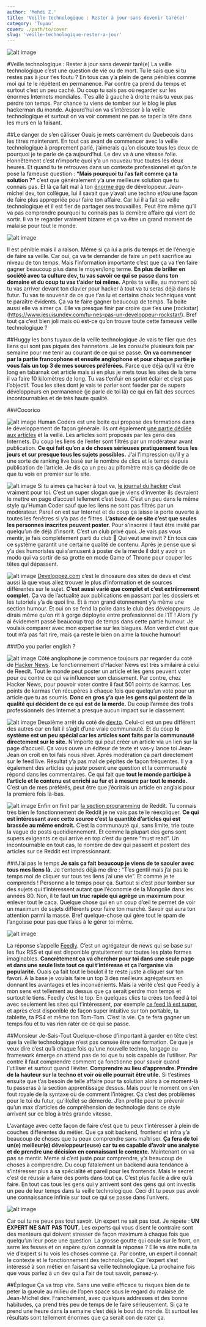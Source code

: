 ```yaml
---
author: 'Mehdi Z.'
title: 'Veille technologique : Rester à jour sans devenir taré(e)'
category: 'Tuyau'
cover: ./path/to/cover
slug: 'veille-technologique-rester-a-jour'
---
```


![alt image](.veille-1.gif)

#Veille technologique : Rester à jour sans devenir taré(e)
La veille technologique c’est une question de vie ou de mort. Tu le sais que si tu restes pas à jour t’es foutu ? En tous cas y’a plein de gens pénibles comme moi qui te le répètent en permanence. Par contre ça prend du temps et surtout c’est un peu caché. Du coup tu sais pas où regarder sur les énormes Internets mondiales. T’es allé à gauche à droite mais tu veux pas perdre ton temps. Par chance tu viens de tomber sur le blog le plus hackerman du monde. Aujourd’hui on va s’intéresser à la veille technologique et surtout on va voir comment ne pas se taper la tête dans les murs en la faisant.



##Le danger de s’en câlisser
Ouais je mets carrément du Quebecois dans les titres maintenant. En tout cas avant de commencer avec la veille technologique à proprement parlé, j’aimerais qu’on discute tous les deux de pourquoi je te parle de ça aujourd’hui. Le dev va à une vitesse folle. Honnêtement c’est n’importe quoi y’a un nouveau truc toutes les deux heures. Et quand tu te retrouves dans un contexte professionnel et qu’on te pose la fameuse question : **“Mais pourquoi tu l’as fait comme ça ta solution ?”** c’est que généralement y’a une meilleure solution que tu connais pas. Et là ça fait mal à ton [énorme égo](https://blog.octo.com/egoless-programming/) de développeur. Jean-michel dev, ton collègue, lui il savait que y’avait une techno et/ou une façon de faire plus appropriée pour faire ton affaire. Car lui il a fait sa veille technologique et il est fier de partager ses trouvailles. Peut être même qu’il va pas comprendre pourquoi tu connais pas la dernière affaire qui vient de sortir. Il va te regarder vraiment bizarre et ça va être un grand moment de malaise pour tout le monde.



![alt image](.veille-2.gif)


Il est pénible mais il a raison. Même si ça lui a pris du temps et de l’énergie de faire sa veille. Car oui, ça va te demander de faire un petit sacrifice au niveau de ton temps. Mais l’information importante c’est que ça va t’en faire gagner beaucoup plus dans le moyen/long terme. **En plus de briller en société avec ta culture dev, tu vas savoir ce qui se passe dans ton domaine et du coup tu vas t’aider toi même.** Après ta veille, au moment où tu vas arriver devant ton clavier pour hacker à tout va tu seras déjà dans le futur. Tu vas te souvenir de ce que t’as lu et certains choix techniques vont te paraître évidents. Ça va te faire gagner beaucoup de temps. Ta boite aussi elle va aimer ça. Elle va presque finir par croire que t’es une [rockstar] (https://www.jesuisundev.com/tu-nes-pas-un-developpeur-rockstar/). Bref tout ça c’est bien joli mais où est-ce qu’on trouve toute cette fameuse veille technologique ?



##Huggy les bons tuyaux de la veille technologique
Je vais te filer que des liens qui sont pas piqués des hannetons. Je les consulte plusieurs fois par semaine pour me tenir au courant de ce qui se passe. **On va commencer par la partie francophone et ensuite anglophone et pour chaque partie je vous fais un top 3 de mes sources préférées.** Parce que déjà qu’il va être long en tabarnak cet article mais si en plus je mets tous les sites de la terre il va faire 10 kilomètres de long. Tu vas t’enfuir en sprint éclair et c’est pas l’objectif. Tous les sites dont je vais te parler sont feeder par de supers développeurs en permanence (je parle de toi là) ce qui en fait des sources incontournables et de très haute qualité.



###Cocorico


![alt image](.veille-3.jpg)
Human Coders est une boite qui propose des formations dans le développement de façon générale. Ils ont également [une partie dédiée aux articles](https://news.humancoders.com/) et la veille. Les articles sont proposés par les gens des Internets. Du coup les liens de l’enfer sont filtrés par un modérateur avant publication. **Ce qui fait qu’on a de choses sérieuses pratiquement tous les jours et sur presque tous les sujets possibles.** J’ai l’impression qu’il y a une sorte de ranking live basé sur le nombre de clics et le temps depuis publication de l’article. Je dis ça un peu au pifomètre mais ça décide de ce que tu vois en premier sur le site.



![alt image](.veille-4.jpg)
Si tu aimes ça hacker à tout va, [le journal du hacker](https://www.journalduhacker.net/) c’est vraiment pour toi. C’est un super slogan que je viens d’inventer ils devraient le mettre en page d’accueil tellement c’est beau. C’est un peu dans le même style qu’Human Coder sauf que les liens ne sont pas filtrés par un modérateur. Pareil on est sur Internet et du coup ça laisse la porte ouverte à toutes les fenêtres si y’a pas de filtres. **L’astuce de ce site c’est que seules les personnes inscrites peuvent poster.** Pour s’inscrire il faut être invité par quelqu’un de déjà d’inscrit. C’est un club privé quoi. Je vais pas vous mentir, je fais complètement parti du club 🙂 Qui veut une invit ? En tous cas ce système garantit une certaine qualité de contenu. Après je pense que si y’a des humoristes qui s’amusent à poster de la merde il doit y avoir un modo qui va sortir de sa grotte en mode Game of Throne pour couper les têtes qui dépassent.



![alt image](.veille-4.gif)
[Developpez.com](https://www.developpez.com/) c’est le dinosaure des sites de devs et c’est aussi là que vous allez trouver le plus d’information et de sources différentes sur le sujet. **C’est aussi varié que complet et c’est extrêmement complet.** Ça va de l’actualité aux publications en passant par les dossiers et les tutoriels y’a de quoi lire. Et à mon grand étonnement y’a même une section humour. Et oui on se fend la poire dans le club des développeurs. Je dirais même qu’on rit à gorge déployée entre professionnel de l’IT ! Alors j’y ai évidement passé beaucoup trop de temps dans cette partie humour. Je voulais comparer avec mon expertise sur les blagues. Mon verdict c’est que tout m’a pas fait rire, mais ça reste le bien on aime la touche humour!



###Do you parler english ?


![alt image](.veille-5.jpg)
Côté anglophone je commence toujours par regarder du coté de [Hacker News](https://news.ycombinator.com/). Le fonctionnement d’Hacker News est très similaire à celui de Reedit. Tout le monde peut poster un article et les gens peuvent voter pour ou contre ce qui va influencer son classement. Par contre, chez Hacker News, pour pouvoir voter contre il faut 501 points de karmas. Les points de karmas t’en récupères à chaque fois que quelqu’un vote pour un article que tu as soumis. **Donc en gros y’a que les gens qui postent de la qualité qui décident de ce qui est de la merde.** Du coup l’armée des trolls professionnels des Internet a presque aucun impact sur le classement.



![alt image](.veille-6.jpg)
Deuxième arrêt du coté de [dev.to](https://dev.to/). Celui-ci est un peu différent des autres car en fait il s’agit d’une vraie communauté. Et du coup **le système est un peu spécial car les articles sont faits par la communauté directement sur le site.** N’importe qui peut créer un article via un lien sur la page d’accueil. Ça vous ouvre un éditeur de texte et vas-y lance toi Jean-Jean on croît en toi fais nous rêver. Après modération ça part directement sur le feed live. Résultat y’a pas mal de pépites de façon fréquentes. Il y a également des articles qui juste posent une question et la communauté répond dans les commentaires. Ce qui fait que **tout le monde participe à l’article et le contenu est enrichi au fur et à mesure par tout le monde.** C’est un de mes préférés, peut être que j’écrirais un article en anglais pour la premiere fois là-bas.



![alt image](.veille-7.jpg)
Enfin on finit par [la section programming](https://www.reddit.com/r/programming/) de Reddit. Tu connais très bien le fonctionnement de Reddit je ne vais pas te le réexpliquer. **Ce qui est intéressant avec cette source c’est la quantité d’articles qui est brassée au même endroit.** C’est la communauté qui, sans limite, trie toute la vague de posts quotidiennement. Et comme la plupart des gens sont supers exigeants ce qui arrive en top c’est du genre “must read”. Un incontournable en tout cas, le nombre de dev qui passent et postent des articles sur ce Reddit est impressionnant.



###J’ai pas le temps
**Je sais ça fait beaucoup je viens de te saouler avec tous mes liens là.** Je t’entends déjà me dire : “T’es gentil mais j’ai pas le temps moi de cliquer sur tous tes liens j’ai une vie”. Et comme je te comprends ! Personne a le temps pour ça. Surtout si c’est pour tomber sur des sujets qui t’intéressent autant que l’économie de la Mongolie dans les années 80. Non, il te faut **un truc rapide qui agrège un maximum** pour enlever tout le caca. Quelque chose qui en un coup d’œil te permet de voir un maximum de sujets différents pour faire ton marché. Savoir qui aura ton attention parmi la masse. Bref quelque-chose qui gère tout le spam de l’angoisse pour pas que t’aies à le gérer toi même.



![alt image](.veille-8.gif)


La réponse s’appelle [Feedly](https://feedly.com/i/welcome). C’est un agrégateur de news qui se base sur les flux RSS et qui est disponible gratuitement sur toutes les plate formes imaginables. **Concrètement ça va chercher pour toi dans une seule page et dans une seule liste tout ce qui t’intéresse et ça l’organise via popularité.** Ouais ça fait tout le boulot il te reste juste à cliquer sur ton favori. À la base je voulais faire un top 3 des meilleurs agrégateurs en donnant les avantages et les inconvénients. Mais la vérité c’est que Feedly à mon sens est tellement au dessus que ça serait perdre mon temps et surtout le tiens. Feedly c’est le top. En quelques clics tu crées ton feed à toi avec seulement les sites qui t’intéressent, par exemple [ce feed là est super](https://feedly.com/i/feed/content/feed/http://www.jesuisundev.fr/feed/), et après c’est disponible de façon super intuitive sur ton portable, ta tablette, ta PS4 et même ton Tom-Tom. C’est la vie. Ça te fera gagner un temps fou et tu vas rien rater de ce qui se passe.



##Monsieur Je-Sais-Tout
Quelque-chose d’important à garder en tête c’est que la veille technologique n’est pas censée être une formation. Ce que je veux dire c’est qu’à chaque fois qu’une nouvelle techno, langage ou framework émerge on attend pas de toi que tu sois capable de l’utiliser. Par contre il faut comprendre comment ça fonctionne pour savoir quand l’utiliser et surtout quand l’éviter. **Comprendre au lieu d’apprendre. Prendre de la hauteur sur la techno et voir où elle pourrait être utile.** Si t’estimes ensuite que t’as besoin de telle affaire pour ta solution alors à ce moment-là tu passeras à la section apprentissage dessus. Mais pour le moment on s’en fout royale de la syntaxe où de comment l’intégrer. Ça c’est des problèmes pour le toi du futur, qu’il(elle) se démerde. J’en profite pour te prévenir qu’un max d’articles de compréhension de technologie dans ce style arrivent sur ce blog à très grande vitesse.

L’avantage avec cette façon de faire c’est que tu peux t’intéresser à plein de couches différentes du métier. Que ça soit backend, frontend et infra y’a beaucoup de choses que tu peux comprendre sans maîtriser. **Ça fera de toi un(e) meilleur(e) développeur(euse) car tu es capable d’avoir une analyse et de prendre une décision en connaissant le contexte.** Maintenant on va pas se mentir. Meme si c’est juste pour comprendre, y’a beaucoup de choses à comprendre. Du coup fatalement un backend aura tendance à s’intéresser plus à sa spécialité et pareil pour les frontends. Mais le secret c’est de réussir à faire des ponts dans tout ça. C’est plus facile à dire qu’à faire. En tout cas tous les gens qui y arrivent sont des gens qui ont investis un peu de leur temps dans la veille technologique. Ceci dit tu peux pas avoir une connaissance infinie sur tout ce qui se passe dans l’univers.



![alt image](.veille-9.gif)


Car oui tu ne peux pas tout savoir. Un expert ne sait pas tout. Je répète : **UN EXPERT NE SAIT PAS TOUT.** Les experts qui vous disent le contraire sont des menteurs qui doivent stresser de façon maximum à chaque fois que quelqu’un leur pose une question. La grosse goutte qui coule sur le front, on serre les fesses et on espère qu’on connaît la réponse ? Elle va être nulle ta vie d’expert si tu vois les choses comme ça. Par contre, un expert il connait le contexte et le fonctionnement des technologies. Car l’expert s’est intéressé à son métier en faisant sa veille technologique. La prochaine fois que vous parlez à un dev qui a l’air de tout savoir, pensez-y.



##Épilogue
Ça va trop vite. Sans une veille efficace tu risques bien de te peter la gueule au milieu de l’open space sous le regard du malaise de Jean-Michel dev. Franchement, avec quelques addresses et des bonne habitudes, ça prend très peu de temps de le faire sérieusement. Si ça te prend une heure dans la semaine c’est déjà le bout du monde. Et surtout les résultats sont tellement énormes que ça serait con de rater ça.
